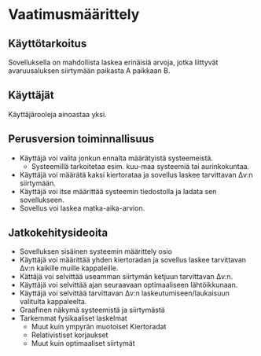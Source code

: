 # Vaatimusmäärittely

## Käyttötarkoitus

Sovelluksella on mahdollista laskea erinäisiä arvoja, jotka liittyvät avaruusaluksen siirtymään paikasta A paikkaan B.  


## Käyttäjät

Käyttäjärooleja ainoastaa yksi.


## Perusversion toiminnallisuus

- Käyttäjä voi valita jonkun ennalta määrätyistä systeemeistä.
  - Systeemillä tarkoitetaa esim. kuu-maa systeemiä tai aurinkokuntaa.
- Käyttäjä voi määrätä kaksi kiertorataa ja sovellus laskee tarvittavan &Delta;v:n siirtymään.
- Käyttäjä voi itse määrittää systeemin tiedostolla ja ladata sen sovellukseen.
- Sovellus voi laskea matka-aika-arvion.


## Jatkokehitysideoita
- Sovelluksen sisäinen systeemin määrittely osio
- Käyttäjä voi määrittää yhden kiertoradan ja sovellus laskee tarvittavan &Delta;v:n kaikille muille kappaleille.
- Kättäjä voi selvittää useamman siirtymän ketjuun tarvittavan &Delta;v:n.
- Käyttäjä voi selvittää ajan seuraavaan optimaaliseen lähtöikkunaan.
- Käyttäjä voi selvittää tarvittavan &Delta;v:n laskeutumiseen/laukaisuun valitulta kappaleelta.
- Graafinen näkymä systeemistä ja siirtymästä
- Tarkemmat fysikaaliset laskelmat
  - Muut kuin ympyrän muotoiset Kiertoradat
  - Relativistiset korjaukset
  - Muut kuin optimaaliset siirtymät
